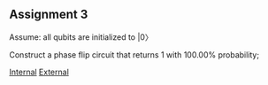 ## Assignment 3

Assume: all qubits are initialized to |0〉

Construct a phase flip circuit that returns 1 with 100.00% probability;

<!-- ![Circuit diagram](../demos/fig/assignment3.png) -->

[Internal](https://github.com/pqcee/Quantum-courses/blob/main/lectures/chapter5.md)
[External](https://quantumcomputinguk.org/tutorials/z-gate)

